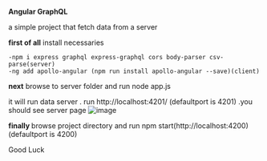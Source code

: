 <b>Angular GraphQL</b>

a simple project that fetch data from a server

<b>first of all</b> install necessaries

    -npm i express graphql express-graphql cors body-parser csv-parse(server)
    -ng add apollo-angular (npm run install apollo-angular --save)(client)

<b>next</b> browse to server folder and run node app.js

it will run data server . run http://localhost:4201/ (defaultport is 4201) .you should see server page
![image](https://user-images.githubusercontent.com/47683843/155880388-69636b67-fdba-4de8-aa2b-36595dc550ab.png)

<b>finally </b> browse project directory and run npm start(http://localhost:4200) (defaultport is 4200)

Good Luck
